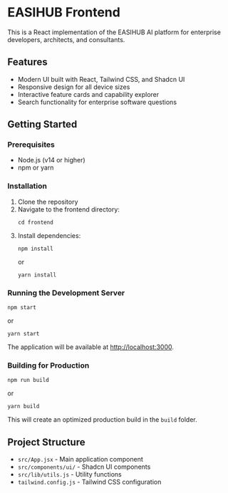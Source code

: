 # EASIHUB Frontend

This is a React implementation of the EASIHUB AI platform for enterprise developers, architects, and consultants.

## Features

- Modern UI built with React, Tailwind CSS, and Shadcn UI
- Responsive design for all device sizes
- Interactive feature cards and capability explorer
- Search functionality for enterprise software questions

## Getting Started

### Prerequisites

- Node.js (v14 or higher)
- npm or yarn

### Installation

1. Clone the repository
2. Navigate to the frontend directory:
   ```
   cd frontend
   ```
3. Install dependencies:
   ```
   npm install
   ```
   or
   ```
   yarn install
   ```

### Running the Development Server

```
npm start
```
or
```
yarn start
```

The application will be available at [http://localhost:3000](http://localhost:3000).

### Building for Production

```
npm run build
```
or
```
yarn build
```

This will create an optimized production build in the `build` folder.

## Project Structure

- `src/App.jsx` - Main application component
- `src/components/ui/` - Shadcn UI components
- `src/lib/utils.js` - Utility functions
- `tailwind.config.js` - Tailwind CSS configuration
